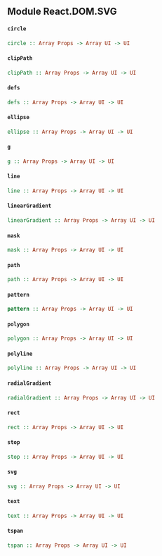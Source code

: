 ## Module React.DOM.SVG

#### `circle`

``` purescript
circle :: Array Props -> Array UI -> UI
```

#### `clipPath`

``` purescript
clipPath :: Array Props -> Array UI -> UI
```

#### `defs`

``` purescript
defs :: Array Props -> Array UI -> UI
```

#### `ellipse`

``` purescript
ellipse :: Array Props -> Array UI -> UI
```

#### `g`

``` purescript
g :: Array Props -> Array UI -> UI
```

#### `line`

``` purescript
line :: Array Props -> Array UI -> UI
```

#### `linearGradient`

``` purescript
linearGradient :: Array Props -> Array UI -> UI
```

#### `mask`

``` purescript
mask :: Array Props -> Array UI -> UI
```

#### `path`

``` purescript
path :: Array Props -> Array UI -> UI
```

#### `pattern`

``` purescript
pattern :: Array Props -> Array UI -> UI
```

#### `polygon`

``` purescript
polygon :: Array Props -> Array UI -> UI
```

#### `polyline`

``` purescript
polyline :: Array Props -> Array UI -> UI
```

#### `radialGradient`

``` purescript
radialGradient :: Array Props -> Array UI -> UI
```

#### `rect`

``` purescript
rect :: Array Props -> Array UI -> UI
```

#### `stop`

``` purescript
stop :: Array Props -> Array UI -> UI
```

#### `svg`

``` purescript
svg :: Array Props -> Array UI -> UI
```

#### `text`

``` purescript
text :: Array Props -> Array UI -> UI
```

#### `tspan`

``` purescript
tspan :: Array Props -> Array UI -> UI
```


